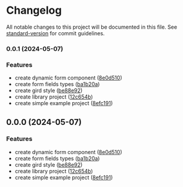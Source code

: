 # Changelog

All notable changes to this project will be documented in this file. See [standard-version](https://github.com/conventional-changelog/standard-version) for commit guidelines.

### 0.0.1 (2024-05-07)

### Features

- create dynamic form component ([8e0d510](https://github.com/ismetkizgin/nvs-dynamic-form/commit/8e0d510c2829821c20348f71c2e121e8eca84e28))
- create form fields types ([ba1b20a](https://github.com/ismetkizgin/nvs-dynamic-form/commit/ba1b20abde640c071e93442f19cc355a7804fb13))
- create gird style ([be88e92](https://github.com/ismetkizgin/nvs-dynamic-form/commit/be88e92785377f1251508bc624ba80a321c52a6c))
- create library project ([12c654b](https://github.com/ismetkizgin/nvs-dynamic-form/commit/12c654b52dc97e5f958eb854dc5fa4f95af28747))
- create simple example project ([8efc191](https://github.com/ismetkizgin/nvs-dynamic-form/commit/8efc191442bd231031ff206dc41ef4e6dd811b5b))

## 0.0.0 (2024-05-07)

### Features

- create dynamic form component ([8e0d510](https://github.com/ismetkizgin/nvs-dynamic-form/commit/8e0d510c2829821c20348f71c2e121e8eca84e28))
- create form fields types ([ba1b20a](https://github.com/ismetkizgin/nvs-dynamic-form/commit/ba1b20abde640c071e93442f19cc355a7804fb13))
- create gird style ([be88e92](https://github.com/ismetkizgin/nvs-dynamic-form/commit/be88e92785377f1251508bc624ba80a321c52a6c))
- create library project ([12c654b](https://github.com/ismetkizgin/nvs-dynamic-form/commit/12c654b52dc97e5f958eb854dc5fa4f95af28747))
- create simple example project ([8efc191](https://github.com/ismetkizgin/nvs-dynamic-form/commit/8efc191442bd231031ff206dc41ef4e6dd811b5b))
